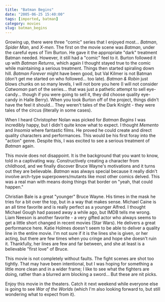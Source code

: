 ```yaml
---
title: "Batman Begins"
date: "2005-06-25 15:40:00"
tags: [imported, batman]
category: movies
slug: batman_begins
---
```

	
Growing up, there were three "comic" series that I enjoyed most... <em>Batman</em>, <em>Spider Man</em>, and <em>X-men</em>.  The first on the movie scene was <em>Batman</em>, under the careful eyes of Tim Burton.  He gave it the appropriate "dark" treatment Batman needed.  However, it still had a "comic" feel to it.  Burton followed it up with <em>Batman Returns</em>, which again I thought stayed true to the comic while maintaining  a serious treatment.  Things then started spiraling down hill.  <em>Batman Forever</em> might have been good, but Val Kilmer is not Batman (don't get me started on who followed... too late).  <em>Batman & Robin</em> just blows chunks on so many levels, I will not bore you here (I will not consider <em>Catwoman</em> part of the series... that was just a pathetic attempt to sell eye-candy... though if you were going to sell it, they did choose quality eye-candy in Halle Berry).  When you took Burton off of the project, things didn't have the feel it should...  They weren't tales of the Dark Knight - they were tales of the circus (literally in some cases).

When I heard Christopher Nolan was picked for <em>Batman Begins</em> I was incredibly happy, but I didn't quite know what to expect.  I thought <em>Memento</em> and <em>Insomia</em> where fantastic films.  He proved he could create and direct quality characters and performances.  This would be his first foray into the "action" genre.  Despite this, I was excited to see a serious treatment of <em>Batman</em> again.

This movie does not disappoint.  It is the background that you want to know, told in a captivating way.  Constructively creating a character from childhood, and we finally discover Bruce Wayne's motivations and it turns out they are believable.  <em>Batman</em> was always special because it really didn't involve arch-type superpowers/mutants like most other comics delved.  This was a real man with means doing things that border on "yeah, that could happen."

Christian Bale is a great "younger" Bruce Wayne.  His times in the mask he tries for a bit over the top, but in a way that makes sense.  Michael Caine is an all time favorite and is really perfect as a younger Alfred.  I thought Michael Gough had passed away a while ago, but IMDB tells me wrong.  Liam Neeson is another favorite - a very gifted actor who always seems to get a little short changed in recent movies (Star Wars).  He delivers a great performance here.  Katie Holmes doesn't seem to be able to deliver a quality line in the entire movie.  I'm not sure if it is the lines she is given, or her acting, but there are few times when you cringe and hope she doesn't ruin it.  Thankfully, her lines are few and far between, and she at least is a believable "first love" of Bruce.

This movie is not completely without faults.  The fight scenes are shot too tightly.  That may have been intentional, but I was hoping for something a little more clean and in a wider frame; I like to see what the fighters are doing, rather than a blurred arm blocking a sword... But these are nit picks.

Enjoy this movie in the theaters.  Catch it next weekend while everyone else is going to see <em>War of the Worlds</em> (which I'm also looking forward to, but still wondering what to expect from it).
